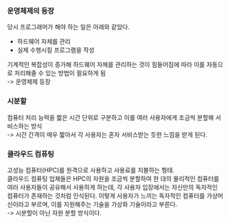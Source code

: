 ### 운영체제의 등장

당시 프로그래머가 해야 하는 일은 아래와 같았다.
- 하드웨어 자체를 관리
- 실제 수행시킬 프로그램을 작성

기계적인 복잡성이 증가해 하드웨어 자체를 관리하는 것이 힘들어짐에 따라
이를 자동으로 처리해줄 수 있는 방법이 필요하게 됨    
-> 운영체제 등장

### 시분할
컴퓨터 처리 능력을 짧은 시간 단위로 구분하고 이를 여러 사용자에게 조금씩 분할해 서비스하는 방식      
-> 시간 간격이 매우 짧아서 각 사용자는 혼자 서비스받는 듯한 느낌을 받게 된다.

### 클라우드 컴퓨팅
고성능 컴퓨터(HPC)를 원격으로 사용하고 사용료를 지불하는 형태.   
클라우드 컴퓨팅 업체들은 HPC의 자원을 조금씩 분할하여 한 대의 물리적인 컴퓨터를
여러 사용자들이 공유해서 사용하게 하는데, 각 사용자 입장에서는 자신만의 독자적인
컴퓨터가 존재하는 것처럼 인식된다. 이렇게 사용자가 느끼는 독자적인 컴퓨터를
가상머신이라고 부르며, 이를 지원해주는 기술을 가상화 기술이라고 부른다.   
-> 시분할이 아닌 자원 분할 방식이다.
